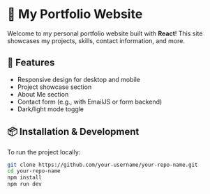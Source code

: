 # 💼 My Portfolio Website

Welcome to my personal portfolio website built with **React**! This site showcases my projects, skills, contact information, and more.

## 🚀 Features

- Responsive design for desktop and mobile
- Project showcase section
- About Me section
- Contact form (e.g., with EmailJS or form backend)
- Dark/light mode toggle

## 📦 Installation & Development

To run the project locally:

```bash
git clone https://github.com/your-username/your-repo-name.git
cd your-repo-name
npm install
npm run dev

